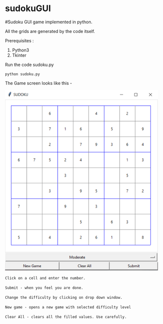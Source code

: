 # sudokuGUI
#Sudoku GUI game implemented in python.

All the grids are generated by the code itself.

Prerequisites :
1. Python3
2. Tkinter


Run the code sudoku.py
```
python sudoku.py
```

The Game screen looks like this - 


![alt text](https://github.com/diljithkd/sudokuGUI/blob/master/GameWindow.PNG?raw=true)

```
Click on a cell and enter the number.

Submit - when you feel you are done.

Change the difficulty by clicking on drop down window.

New game - opens a new game with selected difficulty level

Clear All - clears all the filled values. Use carefully.
```



